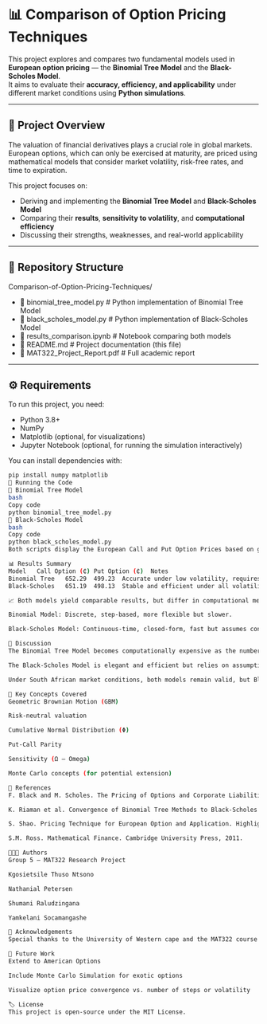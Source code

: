 # 📊 Comparison of Option Pricing Techniques

This project explores and compares two fundamental models used in **European option pricing** — the **Binomial Tree Model** and the **Black-Scholes Model**.  
It aims to evaluate their **accuracy, efficiency, and applicability** under different market conditions using **Python simulations**.

---

## 🧮 Project Overview

The valuation of financial derivatives plays a crucial role in global markets.  
European options, which can only be exercised at maturity, are priced using mathematical models that consider market volatility, risk-free rates, and time to expiration.

This project focuses on:
- Deriving and implementing the **Binomial Tree Model** and **Black-Scholes Model**
- Comparing their **results**, **sensitivity to volatility**, and **computational efficiency**
- Discussing their strengths, weaknesses, and real-world applicability

---

## 📁 Repository Structure

Comparison-of-Option-Pricing-Techniques/

 - 📄 binomial_tree_model.py # Python implementation of Binomial Tree Model
 - 📄 black_scholes_model.py # Python implementation of Black-Scholes Model
 - 📄 results_comparison.ipynb # Notebook comparing both models
 - 📄 README.md # Project documentation (this file)
 - 📄 MAT322_Project_Report.pdf # Full academic report



---

## ⚙️ Requirements

To run this project, you need:

- Python 3.8+
- NumPy
- Matplotlib (optional, for visualizations)
- Jupyter Notebook (optional, for running the simulation interactively)

You can install dependencies with:

```bash
pip install numpy matplotlib
🚀 Running the Code
🧩 Binomial Tree Model
bash
Copy code
python binomial_tree_model.py
🧠 Black-Scholes Model
bash
Copy code
python black_scholes_model.py
Both scripts display the European Call and Put Option Prices based on given input parameters.

📊 Results Summary
Model	Call Option (₵)	Put Option (₵)	Notes
Binomial Tree	652.29	499.23	Accurate under low volatility, requires many steps for precision
Black-Scholes	651.19	498.13	Stable and efficient under all volatility levels

📈 Both models yield comparable results, but differ in computational methods:

Binomial Model: Discrete, step-based, more flexible but slower.

Black-Scholes Model: Continuous-time, closed-form, fast but assumes constant volatility.

💬 Discussion
The Binomial Tree Model becomes computationally expensive as the number of steps increases, but it can handle more complex scenarios (e.g., American options).

The Black-Scholes Model is elegant and efficient but relies on assumptions (constant volatility, no dividends, lognormal asset price).

Under South African market conditions, both models remain valid, but Black-Scholes performs better for high-volatility assets.

🧠 Key Concepts Covered
Geometric Brownian Motion (GBM)

Risk-neutral valuation

Cumulative Normal Distribution (Φ)

Put-Call Parity

Sensitivity (Ω – Omega)

Monte Carlo concepts (for potential extension)

🧾 References
F. Black and M. Scholes. The Pricing of Options and Corporate Liabilities. Journal of Political Economy, 81(3):637–654, 1973.

K. Riaman et al. Convergence of Binomial Tree Methods to Black-Scholes Model on Determining Stock Option Prices. IOP Conf. Series, 2019.

S. Shao. Pricing Technique for European Option and Application. Highlights in Business, Economics, and Management, 2023.

S.M. Ross. Mathematical Finance. Cambridge University Press, 2011.

👩🏽‍💻 Authors
Group 5 — MAT322 Research Project

Kgosietsile Thuso Ntsono

Nathanial Petersen

Shumani Raludzingana

Yamkelani Socamangashe

🌟 Acknowledgements
Special thanks to the University of Western cape and the MAT322 course team for their guidance and resources.

📌 Future Work
Extend to American Options

Include Monte Carlo Simulation for exotic options

Visualize option price convergence vs. number of steps or volatility

🏷️ License
This project is open-source under the MIT License.
